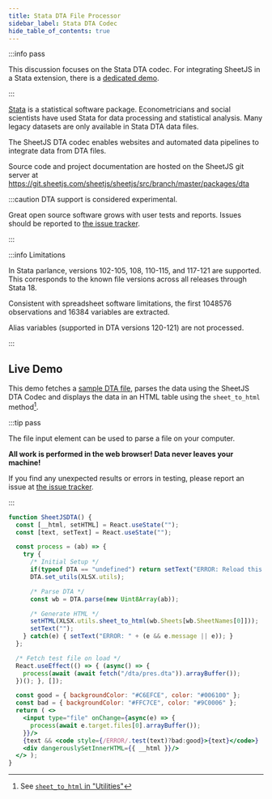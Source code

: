 ```yaml
---
title: Stata DTA File Processor
sidebar_label: Stata DTA Codec
hide_table_of_contents: true
---
```


<head>
  <script src="https://cdn.sheetjs.com/dta-0.0.2/package/dist/dta.min.js"></script>
</head>

:::info pass

This discussion focuses on the Stata DTA codec. For integrating SheetJS in a
Stata extension, there is a [dedicated demo](/docs/demos/extensions/stata).

:::

[Stata](https://stata.com/) is a statistical software package. Econometricians
and social scientists have used Stata for data processing and statistical
analysis. Many legacy datasets are only available in Stata DTA data files.

The SheetJS DTA codec enables websites and automated data pipelines to integrate
data from DTA files.

Source code and project documentation are hosted on the SheetJS git server at
https://git.sheetjs.com/sheetjs/sheetjs/src/branch/master/packages/dta

:::caution DTA support is considered experimental.

Great open source software grows with user tests and reports. Issues should be
reported to [the issue tracker](https://git.sheetjs.com/sheetjs/sheetjs/issues).

:::

:::info Limitations

In Stata parlance, versions 102-105, 108, 110-115, and 117-121 are supported.
This corresponds to the known file versions across all releases through Stata 18.

Consistent with spreadsheet software limitations, the first 1048576 observations
and 16384 variables are extracted.

Alias variables (supported in DTA versions 120-121) are not processed.

:::

## Live Demo

This demo fetches a [sample DTA file](pathname:///dta/pres.dta), parses the data
using the SheetJS DTA Codec and displays the data in an HTML table using the
`sheet_to_html` method[^1].

:::tip pass

The file input element can be used to parse a file on your computer.

**All work is performed in the web browser! Data never leaves your machine!**

If you find any unexpected results or errors in testing, please report an issue
at [the issue tracker](https://git.sheetjs.com/sheetjs/sheetjs/issues).

:::

```jsx live
function SheetJSDTA() {
  const [__html, setHTML] = React.useState("");
  const [text, setText] = React.useState("");

  const process = (ab) => {
    try {
      /* Initial Setup */
      if(typeof DTA == "undefined") return setText("ERROR: Reload this page!");
      DTA.set_utils(XLSX.utils);

      /* Parse DTA */
      const wb = DTA.parse(new Uint8Array(ab));

      /* Generate HTML */
      setHTML(XLSX.utils.sheet_to_html(wb.Sheets[wb.SheetNames[0]]));
      setText("");
    } catch(e) { setText("ERROR: " + (e && e.message || e)); }
  };

  /* Fetch test file on load */
  React.useEffect(() => { (async() => {
    process(await (await fetch("/dta/pres.dta")).arrayBuffer());
  })(); }, []);

  const good = { backgroundColor: "#C6EFCE", color: "#006100" };
  const bad = { backgroundColor: "#FFC7CE", color: "#9C0006" };
  return ( <>
    <input type="file" onChange={async(e) => {
      process(await e.target.files[0].arrayBuffer());
    }}/>
    {text && <code style={/ERROR/.test(text)?bad:good}>{text}</code>}
    <div dangerouslySetInnerHTML={{ __html }}/>
  </> );
}
```

[^1]: See [`sheet_to_html` in "Utilities"](/docs/api/utilities/html#html-table-output)
